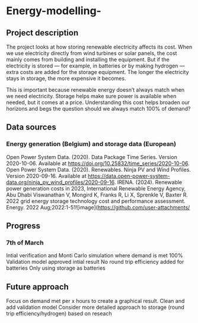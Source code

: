 # Energy-modelling-
## Project description
The project looks at how storing renewable electricity affects its cost. When we use electricity directly from wind turbines or solar panels, the cost mainly comes from building and installing the equipment. But if the electricity is stored — for example, in batteries or by making hydrogen — extra costs are added for the storage equipment. The longer the electricity stays in storage, the more expensive it becomes.

This is important because renewable energy doesn’t always match when we need electricity. Storage helps make sure power is available when needed, but it comes at a price. Understanding this cost helps broaden our horizons and begs the question should we always match 100% of demand?

## Data sources
### Energy generation (Belgium) and storage data (European)
Open Power System Data. (2020). Data Package Time Series. Version 2020-10-06. Available at https://doi.org/10.25832/time_series/2020-10-06.
Open Power System Data. (2020). Renewables. Ninja PV and Wind Profiles. Version 2020-09-16. Available at https://data.open-power-system-data.org/ninja_pv_wind_profiles/2020-09-16.
IRENA. (2024). Renewable power generation costs in 2023, International Renewable Energy Agency, Abu Dhabi
Viswanathan V, Mongird K, Franks R, Li X, Sprenkle V, Baxter R. 2022 grid energy storage technology cost and performance assessment. Energy. 2022 Aug;2022:1-51![image](https://github.com/user-attachments/

## Progress
### 7th of March
Intial verification and Monti Carlo simulation where demand is met 100%
Validation model approved intial result 
No round trip efficiency added for batteries
Only using storage as batteries

## Future approach
Focus on demand met per x hours to create a graphical result.
Clean and add validation model
Consider more detailed approach to storage (round trip efficiency/hydrogen) based on reseach
